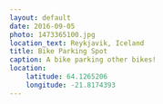 ```yaml
---
layout: default
date: 2016-09-05
photo: 1473365100.jpg
location_text: Reykjavik, Iceland
title: Bike Parking Spot
caption: A bike parking other bikes!
location:
    latitude: 64.1265206
    longitude: -21.8174393
---
```

